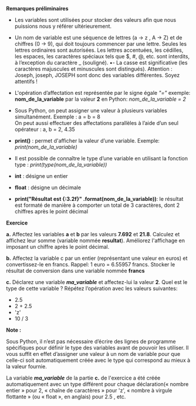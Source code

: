 **Remarques préliminaires**

- Les variables sont utilisées pour stocker des valeurs afin que 
nous puissions nous y référer ultérieurement. 
- Un nom de variable est une séquence de lettres (a → z , A → Z) 
et de chiffres (0 → 9), qui doit toujours commencer par une lettre. Seules les lettres ordinaires sont autorisées. Les lettres accentuées, les cédilles, les espaces, les
caractères spéciaux tels que $, #, @, etc. sont interdits, à l’exception 
du caractère _ (souligné).
•- La casse est significative (les caractères majuscules et minuscules sont distingués).
Attention : Joseph, joseph, JOSEPH sont donc des variables différentes. Soyez attentifs !

- L'opération d’affectation est représentée par le signe égale _"="_ exemple: **nom_de_la_variable** par la valeur **2** en Python:
  _nom_de_la_variable = 2_
  
- Sous Python, on peut assigner une valeur à plusieurs variables 
simultanément. Exemple : a = b = 8  
On peut aussi effectuer des affectations parallèles à l’aide d’un seul opérateur :
a, b = 2, 4.35
- **print()** : permet d'afficher la valeur d’une variable.
Exemple:  _print(nom_de_la_variable)_
- Il est possible de connaître le type d’une variable en utilisant la 
fonction type :  _print(type(nom_de_la_variable))_
- **int** : désigne un entier
- **float** : désigne un décimale 
- **print("Résultat est {:3.2f}" .format(nom_de_la_variable))**:  le résultat est formaté de manière à comporter un total de 3 caractères,
dont 2 chiffres après le point décimal


**Exercice**

**a.** Affectez les variables **a** et **b** par les valeurs **7.692** et **21.8**.
Calculez et affichez leur somme (variable nommée **resultat**).
Améliorez l'affichage en imposant un chiffre après le point décimal.

**b.** Affectez la variable c  par un entier (représentant une valeur en euros)
 et convertissez-le en francs. Rappel: 1 euro = 6.55957 francs. 
 Stocker le résultat de conversion dans une variable nommée **francs**
 
 **c.**  Déclarez une variable **_ma_variable_** et affectez-lui la valeur **2**. 
 Quel est le type de cette variable ? Répétez l’opération avec les 
 valeurs suivantes: 
- 2.5
- 2 + 2.5
- 'z'
- 10 / 3

**Note :**


Sous Python, il n’est pas nécessaire d’écrire des lignes de programme spécifiques
 pour définir le type des variables avant de pouvoir les utiliser. Il vous suffit
  en effet d’assigner une valeur à un nom de variable pour que celle-ci soit 
  automatiquement créée avec le type qui correspond au mieux à la valeur
fournie.
 

La variable _**ma_variable**_ de la partie **c.** de l'exercice a été créée automatiquement
 avec un type différent pour chaque déclaration(« nombre entier » pour 2, « chaîne de caractères »
pour 'z', « nombre à virgule flottante » (ou « float », en anglais) pour 2.5 , etc.
 